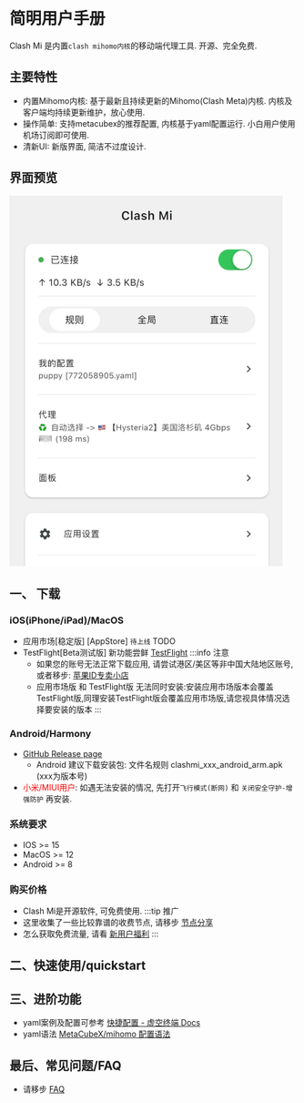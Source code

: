 # 简明用户手册

Clash Mi 是内置`clash mihomo内核`的移动端代理工具. 开源、完全免费.


## 主要特性
- 内置Mihomo内核: 基于最新且持续更新的Mihomo(Clash Meta)内核. 内核及客户端均持续更新维护，放心使用.
- 操作简单: 支持metacubex的推荐配置, 内核基于yaml配置运行. 小白用户使用机场订阅即可使用.
- 清新UI: 新版界面, 简洁不过度设计.

## 界面预览
![cmi首页](./img/demo01.png)

## 一、 下载

### iOS(iPhone/iPad)/MacOS
- 应用市场[稳定版] [AppStore] `待上线` TODO
- TestFlight[Beta测试版]  新功能尝鲜 [TestFlight](https://testflight.apple.com/join/bjHXktB3)
:::info 注意
  - 如果您的账号无法正常下载应用, 请尝试港区/美区等非中国大陆地区账号,或者移步:  [苹果ID专卖小店](https://dot.karing.app/pi.html?r_c=xda)
  - 应用市场版 和 TestFlight版 无法同时安装:安装应用市场版本会覆盖TestFlight版,同理安装TestFlight版会覆盖应用市场版,请您视具体情况选择要安装的版本
:::

### Android/Harmony
- [GitHub Release page](https://github.com/KaringX/clashmi/releases/latest)
  - Android 建议下载安装包: 文件名规则 clashmi_xxx_android_arm.apk (xxx为版本号)
- <font color="red">小米/MIUI用户</font>: 如遇无法安装的情况, 先打开`飞行模式(断网)` 和 `关闭安全守护-增强防护` 再安装.

### 系统要求
-  IOS >= 15
-  MacOS >= 12
-  Android >= 8

### 购买价格
- Clash Mi是开源软件, 可免费使用.
:::tip 推广
- 这里收集了一些比较靠谱的收费节点, 请移步 [节点分享](https://1.x31415926.top/cn.html?ref=clashmi)
- 怎么获取免费流量, 请看 [新用户福利](https://karing.app/newuser)
:::

## 二、快速使用/quickstart


## 三、进阶功能
- yaml案例及配置可参考 [快捷配置 - 虚空终端 Docs](https://wiki.metacubex.one/example/conf/)
- yaml语法 [MetaCubeX/mihomo 配置语法](https://wiki.metacubex.one/handbook/syntax/)

## 最后、常见问题/FAQ
- 请移步 [FAQ](./faq.md)


